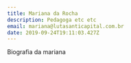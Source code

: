```yaml
---
title: Mariana da Rocha
description: Pedagoga etc etc
email: mariana@lutasanticapital.com.br
date: 2019-09-24T19:11:03.427Z
---
```

Biografia da mariana
